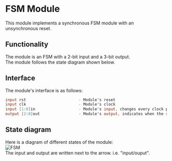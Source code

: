 # FSM Module

This module implements a synchronous FSM module with an unsynchronous reset.

## Functionality
The module is an FSM with a 2-bit input and a 3-bit output.  
The module follows the state diagram shown below.  

## Interface
The module's interface is as follows:
```verilog
input rst                       - Module's reset
input clk                       - Module's clock
input [1:0]in                   - Module's input, changes every clock period
output [2:0]out                 - Module's output, indicates when the sequence was detected
```

##  State diagram
Here is a diagram of different states of the module:  
![FSM](https://user-images.githubusercontent.com/76109073/216827306-1b3f555b-3206-4077-bfcf-50d1fec1187b.JPG)  
 The input and output are written next to the arrow. i.e. "input/ouput".
